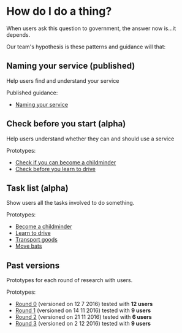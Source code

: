 # How do I do a thing?

When users ask this question to government, the answer now is...it depends. 

Our team's hypothesis is these patterns and guidance will that:

## Naming your service (published)

Help users find and understand your service

Published guidance:

- [Naming your service](https://www.gov.uk/service-manual/design/naming-your-service)

## Check before you start (alpha)

Help users understand whether they can and should use a service

Prototypes:

- [Check if you can become a childminder](https://task-list-govuk.herokuapp.com/start-page-check)
- [Check before you learn to drive](https://task-list-govuk.herokuapp.com/driving/start-page-check)

## Task list (alpha)

Show users all the tasks involved to do something.

Prototypes:

- [Become a childminder](https://task-list-govuk.herokuapp.com/task_list)
- [Learn to drive](https://task-list-govuk.herokuapp.com/driving/task_list/)
- [Transport goods](https://task-list-govuk.herokuapp.com/transport_goods/start-page)
- [Move bats](https://task-list-govuk.herokuapp.com/bats/task_list)

## Past versions

Prototypes for each round of research with users. 

Prototypes:

- [Round 0](https://check-before-you-start.herokuapp.com/start-page) (versioned on 12 7 2016) tested with **12 users**
- [Round 1](https://task-list-govuk-v1.herokuapp.com) (versioned on 14 11 2016) tested with **9 users**
- [Round 2](https://task-list-govuk-v2.herokuapp.com) (versioned on 21 11 2016) tested with **6 users**
- [Round 3](https://task-list-govuk-v3.herokuapp.com) (versioned on 2 12 2016) tested with **9 users**